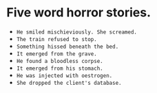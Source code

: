 Five word horror stories.
============================================
  + `He smiled mischieviously. She screamed.`
  + `The train refused to stop.`
  + `Something hissed beneath the bed.`
  + `It emerged from the grave.`
  + `He found a bloodless corpse.`
  + `It emerged from his stomach.`
  + `He was injected with oestrogen.`
  + `She dropped the client's database.`
